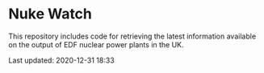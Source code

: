 # Nuke Watch

This repository includes code for retrieving the latest information available on the output of EDF nuclear power plants in the UK.

Last updated: 2020-12-31 18:33